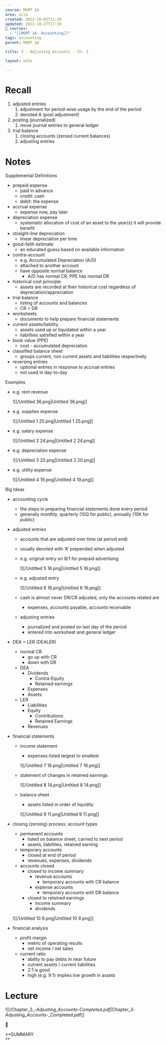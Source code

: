 ```yaml
---
course: MGMT 1A
area: ucla
created: 2022-10-05T12:29
updated: 2022-10-27T17:19
📕 courses:
  - "[[MGMT 1A- Accounting]]"
tags: accounting
parent: MGMT 1A

title: 3 - Adjusting Accounts - Ch. 3

layout: note

---
```

# Recall

1. adjusted entries
    1. adjustment for period-wise usage by the end of the period
    2. denoted A (post adjustment)
2. posting (journalized)
    1. move journal entries to general ledger
3. trial balance
    1. closing accounts (zeroed current balances)
    2. adjusting entries

  

# Notes

Supplemental Definitions

- prepaid expense
    - paid in advance
    - credit: cash
    - debit: the expense
- accrual expense
    - expense now, pay later
- depreciation expense
    - systematic allocation of cost of an asset to the year(s) it will provide benefit
- straight-line depreciation
    - linear depreciation per time
- good-faith estimate
    - an educated guess based on available information
- contra-account
    - e.g. Accumulated Depreciation (A/D)
    - attached to another account
    - have opposite normal balance
        - A/D has normal CR, PPE has normal DR
- historical cost principle
    - assets are recorded at their historical cost regardless of depreciation/appreciation
- trial balance
    - listing of accounts and balances
    - CR = DR
- worksheets
    - documents to help prepare financial statements
- current assets/liability
    - assets used up or liquidated within a year
    - liabilities satisfied within a year
- book value (PPE)
    - cost - accumulated depreciation
- classified balance sheet
    - groups current, non current assets and liabilities respectively
- reversing entries
    - optional entries in response to accrual entries
    - not used in day-to-day

Examples

- e.g. rent revenue
    
    ![[/Untitled 36.png|Untitled 36.png]]
    
- e.g. supplies expense
    
    ![[/Untitled 1 25.png|Untitled 1 25.png]]
    
- e.g. salary expense
    
    ![[/Untitled 2 24.png|Untitled 2 24.png]]
    
- e.g. depreciation expense
    
    ![[/Untitled 3 20.png|Untitled 3 20.png]]
    
- e.g. utility expense
    
    ![[/Untitled 4 19.png|Untitled 4 19.png]]
    

Big Ideas

- accounting cycle
    - the steps in preparing financial statements done every period
    - generally monthly, quarterly (10Q for public), annually (10K for public)
- adjusted entries
    - accounts that are adjusted over time (at period end)
    - usually denoted with ‘A’ prepended when adjusted
    - e.g. original entry on 8/1 for prepaid advertising
        
        ![[/Untitled 5 16.png|Untitled 5 16.png]]
        
    - e.g. adjusted entry
        
        ![[/Untitled 6 16.png|Untitled 6 16.png]]
        
    - cash is almost never DR/CR adjusted, only the accounts related are
        - expenses, accounts payable, accounts receivable
    - adjusting entries
        - journalized and posted on last day of the period
        - entered into worksheet and general ledger
- DEA = LER (DEALER)
    - normal CR
        - go up with CR
        - down with DR
    - DEA
        - Dividends
            - Contra-Equity
            - Retained earnings
        - Expenses
        - Assets
    - LER
        - Liabilities
        - Equity
            - Contributions
            - Retained Earnings
        - Revenues
- financial statements
    - income statement
        
        - expenses listed largest to smallest
        
        ![[/Untitled 7 16.png|Untitled 7 16.png]]
        
    - statement of changes in retained earnings
        
        ![[/Untitled 8 14.png|Untitled 8 14.png]]
        
    - balance sheet
        
        - assets listed in order of liquidity
        
        ![[/Untitled 9 11.png|Untitled 9 11.png]]
        
- closing (zeroing) process: account types
    
    - permanent accounts
        - listed on balance sheet, carried to next period
        - assets, liabilities, retained earning
    - temporary accounts
        - closed at end of period
        - revenues, expenses, dividends
    - accounts closed
        - closed to income summary
            - revenue accounts
                - temporary accounts with CR balance
            - expense accounts
                - temporary accounts with DR balance
        - closed to retained earnings
            - income summary
            - dividends
    
    ![[/Untitled 10 9.png|Untitled 10 9.png]]
    
- financial analysis
    - profit margin
        - metric of operating results
        - net income / net sales
    - current ratio
        - ability to pay debts in near future
        - current assets / current liabilities
        - 2:1 is good
        - high (e.g. 9:1) implies low growth in assets

# Lecture

![[/Chapter_3_-_Adjusting_Accounts_-_Completed.pdf|Chapter_3_-_Adjusting_Accounts_-_Completed.pdf]]

📌

**SUMMARY  
**